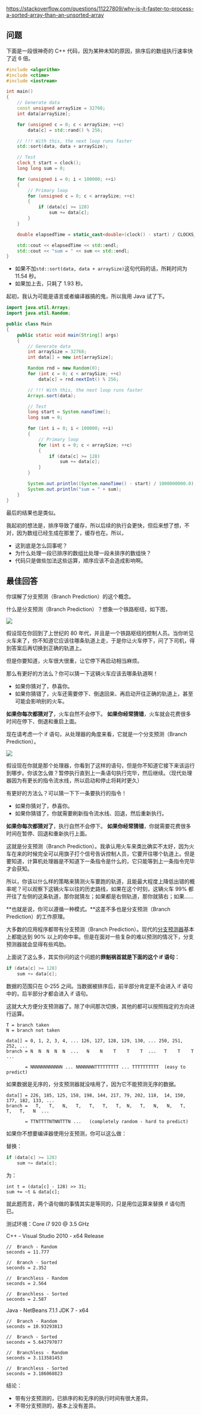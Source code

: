 <https://stackoverflow.com/questions/11227809/why-is-it-faster-to-process-a-sorted-array-than-an-unsorted-array>

## 问题

下面是一段很神奇的 C++ 代码，因为某种未知的原因，排序后的数组执行速率快了近 6 倍。

```c++
#include <algorithm>
#include <ctime>
#include <iostream>

int main()
{
    // Generate data
    const unsigned arraySize = 32768;
    int data[arraySize];

    for (unsigned c = 0; c < arraySize; ++c)
        data[c] = std::rand() % 256;

    // !!! With this, the next loop runs faster
    std::sort(data, data + arraySize);

    // Test
    clock_t start = clock();
    long long sum = 0;

    for (unsigned i = 0; i < 100000; ++i)
    {
        // Primary loop
        for (unsigned c = 0; c < arraySize; ++c)
        {
            if (data[c] >= 128)
                sum += data[c];
        }
    }

    double elapsedTime = static_cast<double>(clock() - start) / CLOCKS_PER_SEC;

    std::cout << elapsedTime << std::endl;
    std::cout << "sum = " << sum << std::endl;
}
```

- 如果不加`std::sort(data, data + arraySize)`这句代码的话，所耗时间为 11.54 秒。
- 如果加上去，只耗了 1.93 秒。

起初，我认为可能是语言或者编译器搞的鬼，所以我用 Java 试了下。

```java
import java.util.Arrays;
import java.util.Random;

public class Main
{
    public static void main(String[] args)
    {
        // Generate data
        int arraySize = 32768;
        int data[] = new int[arraySize];

        Random rnd = new Random(0);
        for (int c = 0; c < arraySize; ++c)
            data[c] = rnd.nextInt() % 256;

        // !!! With this, the next loop runs faster
        Arrays.sort(data);

        // Test
        long start = System.nanoTime();
        long sum = 0;

        for (int i = 0; i < 100000; ++i)
        {
            // Primary loop
            for (int c = 0; c < arraySize; ++c)
            {
                if (data[c] >= 128)
                    sum += data[c];
            }
        }

        System.out.println((System.nanoTime() - start) / 1000000000.0);
        System.out.println("sum = " + sum);
    }
}
```

最后的结果也是类似。

我起初的想法是，排序导致了缓存，所以后续的执行会更快，但后来想了想，不对，因为数组已经生成在那里了，缓存也在。所以，

- 这到底是怎么回事呢？
- 为什么处理一段已排序的数组比处理一段未排序的数组快？
- 代码只是做些加法这些运算，顺序应该不会造成影响啊。

## 最佳回答

你误解了分支预测（Branch Prediction）的这个概念。

什么是分支预测（Branch Prediction）？想象一个铁路枢纽，如下图，

![](https://github.com/Hapoa/stackoverflow-top-cpp/blob/master/image/001.jpg)

假设现在你回到了上世纪的 80 年代，并且是一个铁路枢纽的控制人员。当你听见火车来了，你不知道它应该往哪条轨道上走，于是你让火车停下，问了下司机，得到答案后再切换到正确的轨道上。

但是你要知道，火车很大很重，让它停下再启动相当麻烦。

那么有更好的方法么？你可以猜一下这辆火车应该去哪条轨道啊！

- 如果你猜对了，恭喜你。
- 如果你猜错了，火车还需要停下、倒退回来、再启动开往正确的轨道上，甚至可能会影响别的火车。

**如果你每次都猜对了**，火车自然不会停下。
**如果你经常猜错**，火车就会花费很多时间在停下、倒退和重启上面。

现在请考虑一个 if 语句，从处理器的角度来看，它就是一个分支预测（Branch Prediction）。

![](https://github.com/Hapoa/stackoverflow-top-cpp/blob/master/image/002.png)

假设现在你就是那个处理器，你看到了这样的语句，但是你不知道它接下来该运行到哪步。你该怎么做？暂停执行直到上一条语句执行完毕，然后继续。（现代处理器因为有更长的指令流水线，所以启动和停止将耗时更久）

有更好的方法么？可以猜一下下一条要执行的指令！

- 如果你猜对了，恭喜你。
- 如果你猜错了，你就需要刷新指令流水线、回退，然后重新执行。

**如果你每次都猜对了**，执行自然不会停下。
**如果你经常猜错**，你就需要花费很多时间在暂停、回退和重新执行上面。

这就是分支预测（Branch Prediction）。我承认用火车来类比确实不太好，因为火车在来的时候完全可以用旗子打个信号告诉控制人员，它要开往哪个轨道上。但是要知道，计算机处理器是不知道下一条指令是什么的，它只能等到上一条指令完毕才会获知。

所以，你该以什么样的策略来猜测火车要跑的轨道，且能最大程度上降低出错的概率呢？可以观察下这辆火车以往的历史路线，如果在这个时刻，这辆火车 99% 都开往了左侧的这条轨道，那你就猜左；如果都是右侧轨道，那你就猜右；如果......

**也就是说，你可以遵循一种模式。**这差不多也是分支预测（Branch Prediction）的工作原理。

大多数的应用程序都带有分支预测（Branch Prediction）。现代的[分支预测器](https://zh.wikipedia.org/wiki/%E5%88%86%E6%94%AF%E9%A0%90%E6%B8%AC%E5%99%A8)基本上都能达到 90% 以上的命中率。但是在面对一些复杂的难以预测的情况下，分支预测器就会显得有些鸡肋。

上面说了这么多，其实你问的这个问题的**罪魁祸首就是下面的这个 if 语句**：

```c++
if (data[c] >= 128)
    sum += data[c];
```

数据的范围只在 0-255 之间。当数据被排序后，前半部分肯定是不会进入 if 语句中的，后半部分才都会进入 if 语句。

这就大大方便分支预测器了。除了中间那次切换，其他的都可以按照指定的方向进行运算。

```
T = branch taken
N = branch not taken

data[] = 0, 1, 2, 3, 4, ... 126, 127, 128, 129, 130, ... 250, 251, 252, ...
branch = N  N  N  N  N  ...   N    N    T    T    T  ...   T    T    T  ...

       = NNNNNNNNNNNN ... NNNNNNNTTTTTTTTT ... TTTTTTTTTT  (easy to predict)
```

如果数据是无序的，分支预测器就没啥用了，因为它不能预测无序的数据。

```
data[] = 226, 185, 125, 158, 198, 144, 217, 79, 202, 118,  14, 150, 177, 182, 133, ...
branch =   T,   T,   N,   T,   T,   T,   T,  N,   T,   N,   N,   T,   T,   T,   N  ...

       = TTNTTTTNTNNTTTN ...   (completely random - hard to predict)
```
       
如果你不想要编译器使用分支预测，你可以这么做：

替换：

```c++
if (data[c] >= 128)
    sum += data[c];
```

为：

```
int t = (data[c] - 128) >> 31;
sum += ~t & data[c];
```

就此题而言，两个语句做的事情其实是等同的，只是用位运算来替换 if 语句而已。

测试环境：Core i7 920 @ 3.5 GHz

C++ - Visual Studio 2010 - x64 Release

```
//  Branch - Random
seconds = 11.777

//  Branch - Sorted
seconds = 2.352

//  Branchless - Random
seconds = 2.564

//  Branchless - Sorted
seconds = 2.587
```

Java - NetBeans 7.1.1 JDK 7 - x64

```
//  Branch - Random
seconds = 10.93293813

//  Branch - Sorted
seconds = 5.643797077

//  Branchless - Random
seconds = 3.113581453

//  Branchless - Sorted
seconds = 3.186068823
```

结论：

- 带有分支预测的，已排序的和无序的执行时间有很大差异。
- 不带分支预测的，基本上没有差异。
